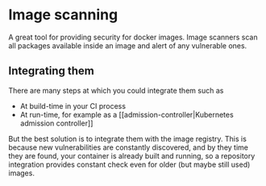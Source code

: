 # Image scanning
A great tool for providing security for docker images. Image scanners scan all packages available inside an image and alert of any vulnerable ones.

## Integrating them
There are many steps at which you could integrate them such as
* At build-time in your CI process
* At run-time, for example as a [[admission-controller|Kubernetes admission controller]]

But the best solution is to integrate them with the image registry. This is because new vulnerabilities are constantly discovered, and by they time they are found, your container is already built and running, so a repository integration provides constant check even for older (but maybe still used) images.
